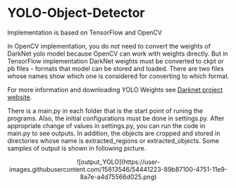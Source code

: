 # YOLO-Object-Detector
Implementation is based on TensorFlow and OpenCV

In OpenCV implementation, you do not need to convert the weights of DarkNet yolo model because OpenCV can work with weights directly. But in TensorFlow implementation  DarkNet weights must be converted to ckpt or pb files - formats that model can be stored and loaded. There are two files whose names show which one is considered for converting to which format.

For more information and downloading YOLO Weights see [Darknet project website](https://pjreddie.com/darknet/yolo/).

There is a main.py in each folder that is the start point of runing the programs. Also, the initial configurations must be done in settings.py. After appropriate change of values in settings.py, you can run the code in main.py to see outputs. In addition, the objects are cropped and stored in directories whose name is extracted_regions or extracted_objects. Some samples of output is shown in following picture.

<p align="center">
![output_YOLO](https://user-images.githubusercontent.com/15813546/54441223-89b87100-4751-11e9-8a7e-a4d75566d025.png)  
</p>
